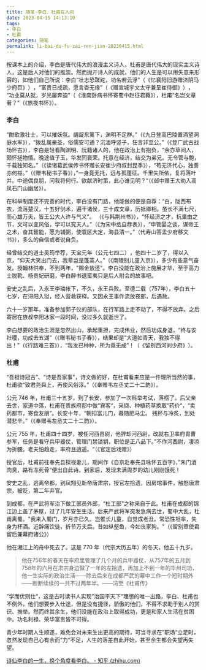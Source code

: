 ```yaml
---
title: 随笔·李白、杜甫在人间
date: 2023-04-15 14:13:10
tags: 
- 李白
- 杜甫
categories: 随笔
permalink: li-bai-du-fu-zai-ren-jian-20230415.html
---
```


按课本上的介绍，李白是唐代伟大的浪漫主义诗人，杜甫是唐代伟大的现实主义诗人，这是后人对他们的推崇。然而抛开诗人的成就，他们的人生是可以用失意来形容的，如他们自己所说：李白​“壮志恐蹉跎，功名若云浮”​（​《忆襄阳旧游赠济阴马少府巨》​）​，​“富贵日成疏，愿言杳无缘”​（​《赠宣城宇文太守兼呈崔侍御》​）​，​“功业莫从就，岁光屡奔迫”​（​《淮南卧病书怀寄蜀中赵征君蕤》），杜甫“名岂文章著？”（《旅夜书怀》）。

### 李白

“酣歌激壮士，可以摧妖氛。龌龊东篱下，渊明不足群。”（《九日登高巴陵置酒望洞庭水军》），“拨乱属豪圣，俗儒安可通？沉湎呼竖子，狂言非至公。”（《登广武古战场怀古》），李白是轻看陶渊明、阮籍诸人的，他在政治上有抱负，“余亦草间人，颇怀拯物情。晚途值子玉，华发同衰荣。托意在经济，结交为弟兄。无令管与鲍，千载独知名。”（《读诸葛武侯传书怀赠长安崔少府叔封昆季》），“苟无济代心，独善亦何益。”（《赠韦秘书子春》），”一身竟无托，远与孤蓬征。千里失所依，复将落叶并。中途偶良朋，问我将何行。欲献济时策，此心谁见明？“（《邺中赠王大劝入高凤石门山幽居》）。

在科举制度还不完善的时代，李白没有门路，他能做的便是自荐：“白，陇西布衣，流落楚汉，十五好剑术，遍干诸侯，三十成文章，历抵卿相。虽长不满七尺，而心雄万夫，皆王公大人许与气义”。  （《与韩荆州书》），“怀经济之才，抗巢由之节，文可以变风俗，学可以究天人。”（《为宋中丞自荐表》），“申管晏之谈，谋帝王之术，奋其智能，愿为辅弼，使寰区大定，海县清一。”（代寿山答孟少府移文书》），多么的自信或者说自负。

经曾结交的道士吴筠举荐，天宝元年（公元七四二）​，他四十二岁了，得以入京，“仰天大笑出门去，我辈岂是蓬蒿人。”（《南陵别儿童入京》），多少有些意气奋发。授翰林供奉，不到两年，"赐金放还"。李白没能在政治上施展才华，至于高力士脱靴、杨贵妃研磨，李白醉书退蛮夷只是后人附会的故事吧。

安史之乱后，入永王李璘帐下，不久，永王兵败。至德二载（757年），李白五十七岁，在浔阳入狱，经人营救获释。又因永王事件流放夜郎，后遇赦。

六十一岁那年，准备参加郭子仪的部队，在行军路上走不动了，不得不放弃。之后寄居在族叔李阳冰家一段时间，没过多久就逝世了。

李白想要的政治生涯是忽然出山，承起重担，完成伟业，然后功成身退，“终与安社稷，功成去五湖”（《赠韦秘书子春》），结果却是“大道如青天，我独不得出！”（《行路难三首》），“我发已种种，所为竟无成”！（​《留别西河刘少府》​）。

### 杜甫

“吾祖诗冠古”、“诗是吾家事”，诗文做的好，在杜甫看来应是一件理所当然的事，杜甫欲“致君尧舜上，再使风俗淳。”（《奉赠韦左丞丈二十二韵》）。

公元 746 年，杜甫三十五岁，到了长安，参加了一次科举考试，落榜了。后父亲去世，家道中落，杜甫在贵族府邸中做“宾客“，采撷、种植药草换取“药价“，“卖药都市，寄食友朋”。长安十年，“朝扣富儿门，暮随肥马尘。  残杯与冷炙，到处潜悲辛。”（《奉赠韦左丞丈二十二韵》）。

公元 755 年，杜甫四十四岁，被任河西县尉，他辞却河西尉，改就右卫率府胄曹参军，任务是看守兵甲器仗，管理门禁锁钥，职位是正八品下。”不作河西尉，凄凉为折腰。老夫怕趋走，率府且逍遥。“（《官定后戏赠》）

授官后，杜甫前往奉先县探视妻儿，期间作《自京赴奉先县咏怀五百字》，”朱门酒肉臭，路有冻死骨“便出自此诗。到家后，发现未满周岁的幼儿刚刚饿死！

安史之乱，逃离帝都，到凤翔见新帝唐肃宗，授官左拾遗，因房琯事件，触怒唐肃宗，被贬，第二年弃官。

到成都，在严武将军治下做工部员外郎，“杜工部”之称来自于此。杜甫在成都的锦江边上盖了茅屋，过了几年安生生活。后来严武将军突发急病去世，蜀中大乱，杜甫离蜀。"我来入蜀门，岁月亦已久。岂惟长儿童，自觉成老丑。常恐性坦率，失身为杯酒。近辞痛饮徒，折节万夫后。昔如纵壑鱼，今如丧家狗。"（《留别章使君留后兼幕府诸公》）

他在湘江上的舟中死去了。这是 770 年（代宗大历五年）的冬天，他五十九岁。

>他在756年的春天在率府里管理了几个月的兵甲器仗，从757年的五月到758年的六月在肃宗身边做了一年的左拾遗，再加上不到一年的华州司功，他一生实际的政治生活——除去后来在成都严武的幕中工作一个短时期外——断断续续的一共不过两年半。——冯至《杜甫传》


”学而优则仕“，这是古时读书人实现”治国平天下“理想的唯一出路，李白、杜甫也不例外，他们想要步入仕途，但是没有捷径，骄傲的他们，不得不求助于别人的赏识、推举。然而终其余生，他们没能在政治上取得成功，更是和家人生活在贫困中。功名利禄、荣华富贵皆不可得。

青少年时期人生顺遂，难免会对未来生出更高的期待，可当寻求在”职场“立足时，忽然发现自己心有余而”力“不足，人生的落差自此开始，甚至余生都会失望再失望。


[诗仙李白的一生，换个角度看李白。 - 知乎 (zhihu.com)](https://zhuanlan.zhihu.com/p/31379941)